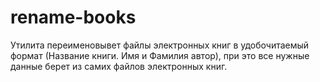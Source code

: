 # rename-books
Утилита переименовывет файлы электронных книг в удобочитаемый формат (Название книги. Имя и Фамилия автор), при это все нужные данные берет из самих файлов электронных книг.
